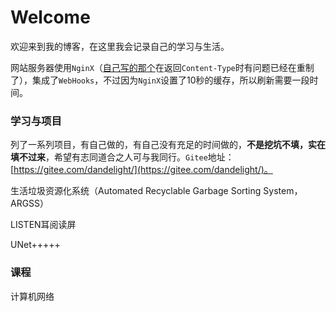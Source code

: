 # Welcome

欢迎来到我的博客，在这里我会记录自己的学习与生活。

网站服务器使用`NginX`（[自己写的那个](https://gitee.com/dandelight/enging/)在返回`Content-Type`时有问题已经在重制了），集成了`WebHooks`，不过因为`NginX`设置了10秒的缓存，所以刷新需要一段时间。

### 学习与项目

列了一系列项目，有自己做的，有自己没有充足的时间做的，**不是挖坑不填，实在填不过来**，希望有志同道合之人可与我同行。`Gitee`地址：[https://gitee.com/dandelight/](https://gitee.com/dandelight/)。

生活垃圾资源化系统（Automated Recyclable Garbage Sorting System，ARGSS）

LISTEN耳阅读屏

UNet+++++

### 课程

计算机网络
